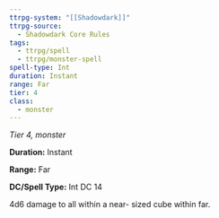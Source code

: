 ```yaml
---
ttrpg-system: "[[Shadowdark]]"
ttrpg-source:
  - Shadowdark Core Rules
tags:
  - ttrpg/spell
  - ttrpg/monster-spell
spell-type: Int
duration: Instant
range: Far
tier: 4
class:
  - monster
---
```

*Tier 4, monster*

**Duration:** Instant

**Range:** Far

**DC/Spell Type:** Int DC 14

4d6 damage to all within a near- sized cube within far. 
